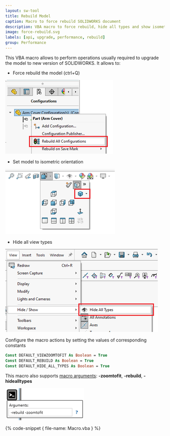 ```yaml
---
layout: sw-tool
title: Rebuild Model
caption: Macro to force rebuild SOLIDWORKS document
description: VBA macro to force rebuild, hide all types and show isometric view of SOLIDWORKS model
image: force-rebuild.svg
labels: [api, upgrade, performance, rebuild]
group: Performance
---
```

This VBA macro allows to perform operations usually required to upgrade the model to new version of SOLIDWORKS. It allows to:

* Force rebuild the model (ctrl+Q)

![Rebuild all configurations](rebuild-all-configurations.png)

* Set model to isometric orientation

![Zoom to fit](zoom-to-fit.png)

* Hide all view types

![Hide all types](view-hide-all-types.png)

Configure the macro actions by setting the values of corresponding constants

~~~ vb
Const DEFAULT_VIEWZOOMTOFIT As Boolean = True
Const DEFAULT_REBUILD As Boolean = True
Const DEFAULT_HIDE_ALL_TYPES As Boolean = True
~~~

This macro also supports [macro arguments](https://cadplus.xarial.com/macro-arguments/): **-zoomtofit**, **-rebuild**, **-hidealltypes**

![Macro arguments specified in Batch+](batch-plus-arguments.png)

{% code-snippet { file-name: Macro.vba } %}
